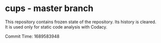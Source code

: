 # cups - master branch

This repository contains frozen state of the repository.
Its history is cleared. It is used only for static code
analysis with Codacy.

Commit Time: 1689583948